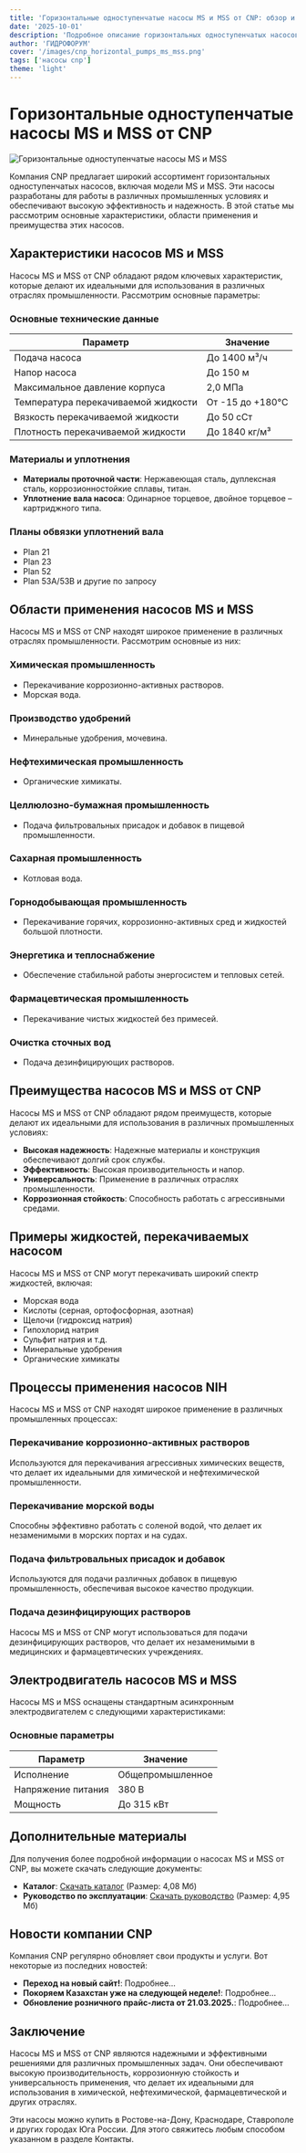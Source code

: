 ```yaml
---
title: 'Горизонтальные одноступенчатые насосы MS и MSS от CNP: обзор и применение'
date: '2025-10-01'
description: 'Подробное описание горизонтальных одноступенчатых насосов MS и MSS от компании CNP, их характеристики, области применения и преимущества.'
author: 'ГИДРОФОРУМ'
cover: '/images/cnp_horizontal_pumps_ms_mss.png'
tags: ['насосы cnp']
theme: 'light'
---
```


# Горизонтальные одноступенчатые насосы MS и MSS от CNP

![Горизонтальные одноступенчатые насосы MS и MSS](/images/cnp_horizontal_pumps_ms_mss.png)

Компания CNP предлагает широкий ассортимент горизонтальных одноступенчатых насосов, включая модели MS и MSS. Эти насосы разработаны для работы в различных промышленных условиях и обеспечивают высокую эффективность и надежность. В этой статье мы рассмотрим основные характеристики, области применения и преимущества этих насосов.

## Характеристики насосов MS и MSS

Насосы MS и MSS от CNP обладают рядом ключевых характеристик, которые делают их идеальными для использования в различных отраслях промышленности. Рассмотрим основные параметры:

### Основные технические данные

| Параметр                  | Значение                                   |
|---------------------------|--------------------------------------------|
| Подача насоса             | До 1400 м³/ч                               |
| Напор насоса              | До 150 м                                    |
| Максимальное давление корпуса | 2,0 МПа                   |
| Температура перекачиваемой жидкости | От -15 до +180°C         |
| Вязкость перекачиваемой жидкости | До 50 сСт                |
| Плотность перекачиваемой жидкости | До 1840 кг/м³          |

### Материалы и уплотнения

- **Материалы проточной части**: Нержавеющая сталь, дуплексная сталь, коррозионностойкие сплавы, титан.
- **Уплотнение вала насоса**: Одинарное торцевое, двойное торцевое – картриджного типа.

### Планы обвязки уплотнений вала

- Plan 21
- Plan 23
- Plan 52
- Plan 53A/53B и другие по запросу

## Области применения насосов MS и MSS

Насосы MS и MSS от CNP находят широкое применение в различных отраслях промышленности. Рассмотрим основные из них:

### Химическая промышленность

- Перекачивание коррозионно-активных растворов.
- Морская вода.

### Производство удобрений

- Минеральные удобрения, мочевина.

### Нефтехимическая промышленность

- Органические химикаты.

### Целлюлозно-бумажная промышленность

- Подача фильтровальных присадок и добавок в пищевой промышленности.

### Сахарная промышленность

- Котловая вода.

### Горнодобывающая промышленность

- Перекачивание горячих, коррозионно-активных сред и жидкостей большой плотности.

### Энергетика и теплоснабжение

- Обеспечение стабильной работы энергосистем и тепловых сетей.

### Фармацевтическая промышленность

- Перекачивание чистых жидкостей без примесей.

### Очистка сточных вод

- Подача дезинфицирующих растворов.

## Преимущества насосов MS и MSS от CNP

Насосы MS и MSS от CNP обладают рядом преимуществ, которые делают их идеальными для использования в различных промышленных условиях:

- **Высокая надежность**: Надежные материалы и конструкция обеспечивают долгий срок службы.
- **Эффективность**: Высокая производительность и напор.
- **Универсальность**: Применение в различных отраслях промышленности.
- **Коррозионная стойкость**: Способность работать с агрессивными средами.

## Примеры жидкостей, перекачиваемых насосом

Насосы MS и MSS от CNP могут перекачивать широкий спектр жидкостей, включая:

- Морская вода
- Кислоты (серная, ортофосфорная, азотная)
- Щелочи (гидроксид натрия)
- Гипохлорид натрия
- Сульфит натрия и т.д.
- Минеральные удобрения
- Органические химикаты

## Процессы применения насосов NIH

Насосы MS и MSS от CNP находят широкое применение в различных промышленных процессах:

### Перекачивание коррозионно-активных растворов

Используются для перекачивания агрессивных химических веществ, что делает их идеальными для химической и нефтехимической промышленности.

### Перекачивание морской воды

Способны эффективно работать с соленой водой, что делает их незаменимыми в морских портах и на судах.

### Подача фильтровальных присадок и добавок

Используются для подачи различных добавок в пищевую промышленность, обеспечивая высокое качество продукции.

### Подача дезинфицирующих растворов

Насосы MS и MSS от CNP могут использоваться для подачи дезинфицирующих растворов, что делает их незаменимыми в медицинских и фармацевтических учреждениях.

## Электродвигатель насосов MS и MSS

Насосы MS и MSS оснащены стандартным асинхронным электродвигателем с следующими характеристиками:

### Основные параметры

| Параметр                  | Значение                                   |
|---------------------------|--------------------------------------------|
| Исполнение               | Общепромышленное                        |
| Напряжение питания        | 380 В                                      |
| Мощность                 | До 315 кВт                                 |

## Дополнительные материалы

Для получения более подробной информации о насосах MS и MSS от CNP, вы можете скачать следующие документы:

- **Каталог**: [Скачать каталог](https://example.com/catalog.pdf) (Размер: 4,08 Мб)
- **Руководство по эксплуатации**: [Скачать руководство](https://example.com/manual.pdf) (Размер: 4,95 Мб)

## Новости компании CNP

Компания CNP регулярно обновляет свои продукты и услуги. Вот некоторые из последних новостей:

- **Переход на новый сайт!**: Подробнее…
- **Покоряем Казахстан уже на следующей неделе!**: Подробнее…
- **Обновление розничного прайс-листа от 21.03.2025.**: Подробнее…

## Заключение

Насосы MS и MSS от CNP являются надежными и эффективными решениями для различных промышленных задач. Они обеспечивают высокую производительность, коррозионную стойкость и универсальность применения, что делает их идеальными для использования в химической, нефтехимической, фармацевтической и других отраслях.

Эти насосы можно купить в Ростове-на-Дону, Краснодаре, Ставрополе и других городах Юга России. Для этого свяжитесь любым способом указанном в разделе Контакты.
```